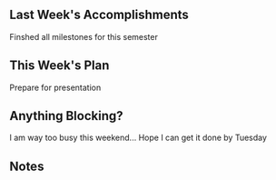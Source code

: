 ## Last Week's Accomplishments

Finshed all milestones for this semester

## This Week's Plan

Prepare for presentation

## Anything Blocking?

I am way too busy this weekend... Hope I can get it done by Tuesday

## Notes

